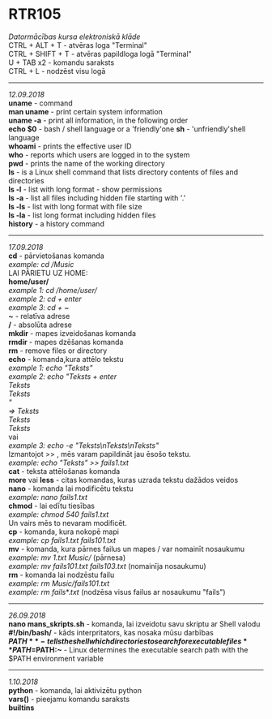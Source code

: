 # RTR105
*Datormācības kursa elektroniskā klāde*  
CTRL + ALT + T - atvēras loga "Terminal"  
CTRL + SHIFT + T - atvēras papildloga logā "Terminal"  
U + TAB x2 - komandu saraksts  
CTRL + L - nodzēst visu logā  
  
***
  *12.09.2018*  
**uname** - command  
**man uname** - print certain system information  
**uname -a** - print all information, in the following order  
**echo $0** - bash / shell language or a 'friendly'one
**sh** - 'unfriendly'shell language  
**whoami** - prints the effective user ID  
**who** - reports which users are logged in to the system  
**pwd** - prints the name of the working directory  
**ls** - is a Linux shell command that lists directory contents of files and directories  
**ls -l** - list with long format - show permissions  
**ls -a** - list all files including hidden file starting with '.'  
**ls -ls** - list with long format with file size  
**ls -la** - list long format including hidden files  
**history** - a history command  

***
  *17.09.2018*  
**cd** - pārvietošanas komanda  
*example: cd /Music*    
LAI PĀRIETU UZ HOME:  
**home/user/**  
*example 1: cd /home/user/*  
*example 2: cd + enter*  
*example 3: cd +* ~  
**~** - relatīva adrese  
**/** - absolūta adrese  
**mkdir** - mapes izveidošanas komanda  
**rmdir** - mapes dzēšanas komanda  
**rm** - remove files or directory  
**echo** - komanda,kura attēlo tekstu  
*example 1: echo "Teksts"*  
*example 2: echo "Teksts + enter  
Teksts  
Teksts  
"  
=>  Teksts  
    Teksts  
    Teksts*    
vai  
*example 3: echo -e "Teksts\nTeksts\nTeksts"*  
Izmantojot >> , mēs varam papildināt jau ēsošo tekstu.  
*example: echo "Teksts" >> fails1.txt*  
**cat** - teksta attēlošanas komanda  
**more** vai **less** - citas komandas, kuras uzrada tekstu dažādos veidos  
**nano** - komanda lai modificētu tekstu  
*example: nano fails1.txt*  
**chmod** - lai edītu tiesības  
*example: chmod 540 fails1.txt*  
Un vairs mēs to nevaram modificēt.  
**cp** - komanda, kura nokopē mapi  
*example: cp fails1.txt fails101.txt*  
**mv** - komanda, kura pārnes failus un mapes / var nomainīt nosaukumu  
*example: mv *1*.txt Music/* (pārnesa)  
*example: mv fails101.txt fails103.txt* (nomainīja nosaukumu)  
**rm** - komanda lai nodzēstu failu  
*example: rm Music/fails101.txt*  
*example: rm fails**.*txt* (nodzēsa visus failus ar nosaukumu "fails")  

***  
 *26.09.2018*  
**nano mans_skripts.sh** - komanda, lai izveidotu savu skriptu ar Shell valodu  
**#!/bin/bash/** - kāds interpritators, kas nosaka mūsu darbības  
**$PATH** - tells the shell which directories to search for executable files  
**PATH=$PATH:~** - Linux determines the executable search path with the $PATH environment variable    

***  
  *1.10.2018*   
**python** - komanda, lai aktivizētu python  
**vars()** - pieejamu komandu saraksts  
**__builtins__**  

